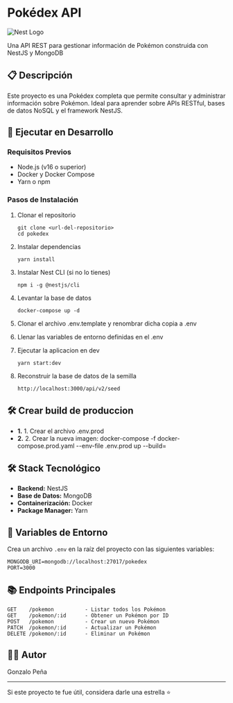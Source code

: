 # Pokédex API

![Nest Logo](https://nestjs.com/img/logo-small.svg)

Una API REST para gestionar información de Pokémon construida con NestJS y MongoDB

## 📋 Descripción

Este proyecto es una Pokédex completa que permite consultar y administrar información sobre Pokémon. Ideal para aprender sobre APIs RESTful, bases de datos NoSQL y el framework NestJS.

## 🚀 Ejecutar en Desarrollo

### Requisitos Previos

- Node.js (v16 o superior)
- Docker y Docker Compose
- Yarn o npm

### Pasos de Instalación

1. Clonar el repositorio

       git clone <url-del-repositorio>
       cd pokedex

2. Instalar dependencias

       yarn install

3. Instalar Nest CLI (si no lo tienes)

       npm i -g @nestjs/cli

4. Levantar la base de datos

       docker-compose up -d

5. Clonar el archivo .env.template y renombrar dicha copia a .env

6. Llenar las variables de entorno definidas en el .env

7. Ejecutar la aplicacion en dev

       yarn start:dev

8. Reconstruir la base de datos de la semilla

       http://localhost:3000/api/v2/seed

## 🛠️ Crear build de produccion

- **1.** 1. Crear el archivo .env.prod
- **2.** 2. Crear la nueva imagen: docker-compose -f docker-compose.prod.yaml --env-file .env.prod up --build=

## 🛠️ Stack Tecnológico

- **Backend:** NestJS
- **Base de Datos:** MongoDB
- **Containerización:** Docker
- **Package Manager:** Yarn

## 📝 Variables de Entorno

Crea un archivo `.env` en la raíz del proyecto con las siguientes variables:

    MONGODB_URI=mongodb://localhost:27017/pokedex
    PORT=3000

## 📚 Endpoints Principales

    GET    /pokemon          - Listar todos los Pokémon
    GET    /pokemon/:id      - Obtener un Pokémon por ID
    POST   /pokemon          - Crear un nuevo Pokémon
    PATCH  /pokemon/:id      - Actualizar un Pokémon
    DELETE /pokemon/:id      - Eliminar un Pokémon

## 👨‍💻 Autor

Gonzalo Peña

---

Si este proyecto te fue útil, considera darle una estrella ⭐
